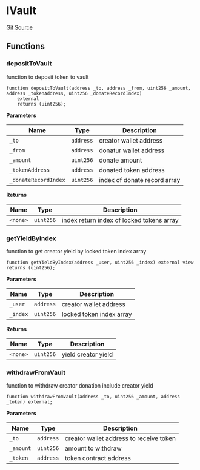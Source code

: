 # IVault
[Git Source](https://github.com/onekill0503/donate-sc/blob/b586165cee99e3057a977a781c8c80d9f666681c/src\interfaces\IVault.sol)


## Functions
### depositToVault

function to deposit token to vault


```solidity
function depositToVault(address _to, address _from, uint256 _amount, address _tokenAddress, uint256 _donateRecordIndex)
    external
    returns (uint256);
```
**Parameters**

|Name|Type|Description|
|----|----|-----------|
|`_to`|`address`|creator wallet address|
|`_from`|`address`|donatur wallet address|
|`_amount`|`uint256`|donate amount|
|`_tokenAddress`|`address`|donated token address|
|`_donateRecordIndex`|`uint256`|index of donate record array|

**Returns**

|Name|Type|Description|
|----|----|-----------|
|`<none>`|`uint256`|index return index of locked tokens array|


### getYieldByIndex

function to get creator yield by locked token index array


```solidity
function getYieldByIndex(address _user, uint256 _index) external view returns (uint256);
```
**Parameters**

|Name|Type|Description|
|----|----|-----------|
|`_user`|`address`|creator wallet address|
|`_index`|`uint256`|locked token index array|

**Returns**

|Name|Type|Description|
|----|----|-----------|
|`<none>`|`uint256`|yield creator yield|


### withdrawFromVault

function to withdraw creator donation include creator yield


```solidity
function withdrawFromVault(address _to, uint256 _amount, address _token) external;
```
**Parameters**

|Name|Type|Description|
|----|----|-----------|
|`_to`|`address`|creator wallet address to receive token|
|`_amount`|`uint256`|amount to withdraw|
|`_token`|`address`|token contract address|


